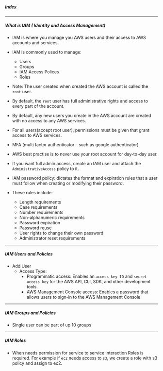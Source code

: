 ##### [Index](README.md)

---

##### What is IAM ( Identity and Access Management)

- IAM is where you manage you AWS users and their access to AWS accounts and services.

- IAM is commonly used to manage:
  - Users
  - Groups
  - IAM Access Polices
  - Roles
  
- Note: The user created when created the AWS account is called the `root` user.

- By default, the `root` user has full administrative rights and access to every part of the account.

- By default, any new users you create in the AWS account are created with no access to any AWS services.

- For all users(accept root user), permissions must be given that grant access to AWS services.

- MFA (multi factor authenticator - such as google authenticator)

- AWS best practise is to never use your root account for day-to-day user.

- If you want full admin access, create an IAM user and attach the `AdministrativeAccess` policy to it.

- IAM password policy: dictates the format and expiration rules that a user must follow when creating or modifying their password.

- These rules include:
  - Length requirements
  - Case requirements
  - Number requirements
  - Non-alphanumeric requirements
  - Password expiration
  - Password reuse
  - User rights to change their own password
  - Administrator reset requirements
  
---

##### IAM Users and Policies

- Add User
  - Access Type:
    - Programmatic access: Enables an `access key ID` and `secret access key` for the AWS API, CLI, SDK, and other development tools.
    - AWS Management Console access: Enables a password that allows users to sign-in to the AWS Management Console. 
    
---

##### IAM Groups and Policies

- Single user can be part of up 10 groups

---

##### IAM Roles

- When needs permission for service to service interaction Roles is required. For example if `ec2` needs access to `s3`, we create a role with s3 policy and assign to ec2.    